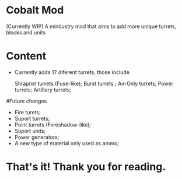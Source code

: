 # Cobalt Mod
(Currently WIP) A mindustry mod that aims to add more unique turrets, blocks and units

# Content

- Currently adds 17 diferent turrets, those include
	
	Shrapnel turrets (Fuse-like);
	Burst turrets ;
	Air-Only turrets;
	Power turrets;
	Artillery turrets;

#Future changes
 
- Fire turets;
- Suport turrets;
- Point turrets (Foreshadow-like);
- Suport units;
- Power generators;
- A new type of material only used as ammo;
 
# That's it! Thank you for reading.
